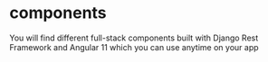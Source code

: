 # components
You will find different full-stack components built with Django Rest Framework and Angular 11 which you can use anytime on your app
